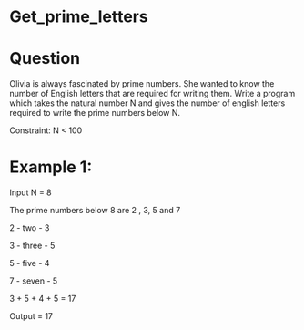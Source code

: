 # Get_prime_letters

# Question
Olivia is always fascinated by prime numbers. She wanted to know the number of English letters
that are required for writing them.
Write a program which takes the natural number N and gives the number of english letters
required to write the prime numbers below N.

Constraint: N < 100

# Example 1:

Input N = 8

The prime numbers below 8 are 2 , 3, 5 and 7

2 - two - 3

3 - three - 5

5 - five - 4

7 - seven - 5

3 + 5 + 4 + 5 = 17

Output = 17
